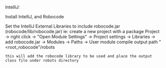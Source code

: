 IntelliJ:

Install IntelliJ, and Robocode

Set the IntelliJ External Libraries to include robocode.jar (robocode/lib/robocode.jar)
ie:
	create a new project with a package
	Project -> right click -> "Open Module Settings" -> Project settings -> Libraries -> add robocode.jar
																		 -> Modules -> Paths ->
																			User module compile output path
																			"<root_robocode"/robots

	this will add the robocode library to be used and place the output class file under robots directory
